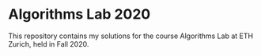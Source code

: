 # Algorithms Lab 2020

This repository contains my solutions for the course Algorithms Lab at ETH Zurich, held in Fall 2020. 
